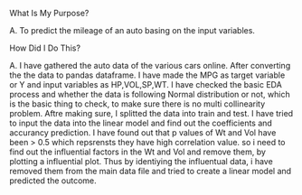 What Is My Purpose?

A. To predict the mileage of an auto basing on the input variables.

How Did I Do This?

A. I have gathered the auto data of the various cars online. After converting the the data to pandas dataframe. I have made the MPG as target variable or Y and input variables as HP,VOL,SP,WT. I have checked the basic EDA process and whether the data is following Normal distribution or not, which is the basic thing to check, to make sure there is no multi collinearity problem. Aftre making sure, I splitted the data into train and test. I have tried to input the data into the linear model and find out the coefficients and accurancy prediction. I have found out that p values of Wt and Vol have been > 0.5 which repsrensts they have high correlation value. so i need to find out the influential factors in the Wt and Vol and remove them, by plotting a influential plot. Thus by identiying the influentual data, i have removed them from the main data file and tried to create a linear model and predicted the outcome. 


